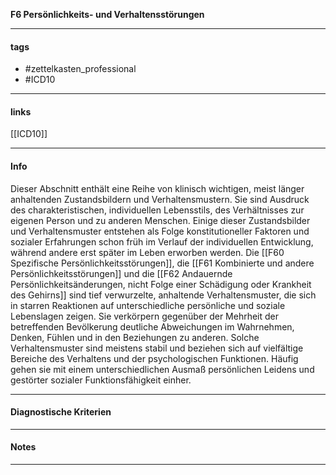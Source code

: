 __F6 Persönlichkeits- und Verhaltensstörungen__

___________________________________________
#### tags

- #zettelkasten_professional
- #ICD10
___________________________________________
#### links

[[ICD10]]

___________________________________________
#### Info
Dieser Abschnitt enthält eine Reihe von klinisch wichtigen, meist länger anhaltenden Zustandsbildern und Verhaltensmustern. Sie sind Ausdruck des charakteristischen, individuellen Lebensstils, des Verhältnisses zur eigenen Person und zu anderen Menschen. Einige dieser Zustandsbilder und Verhaltensmuster entstehen als Folge konstitutioneller Faktoren und sozialer Erfahrungen schon früh im Verlauf der individuellen Entwicklung, während andere erst später im Leben erworben werden. Die [[F60 Spezifische Persönlichkeitsstörungen]], die [[F61 Kombinierte und andere Persönlichkeitsstörungen]] und die [[F62 Andauernde Persönlichkeitsänderungen, nicht Folge einer Schädigung oder Krankheit des Gehirns]] sind tief verwurzelte, anhaltende Verhaltensmuster, die sich in starren Reaktionen auf unterschiedliche persönliche und soziale Lebenslagen zeigen. Sie verkörpern gegenüber der Mehrheit der betreffenden Bevölkerung deutliche Abweichungen im Wahrnehmen, Denken, Fühlen und in den Beziehungen zu anderen. Solche Verhaltensmuster sind meistens stabil und beziehen sich auf vielfältige Bereiche des Verhaltens und der psychologischen Funktionen. Häufig gehen sie mit einem unterschiedlichen Ausmaß persönlichen Leidens und gestörter sozialer Funktionsfähigkeit einher.
___________________________________________
#### Diagnostische Kriterien

___________________________________________
#### Notes

___________________________________________

